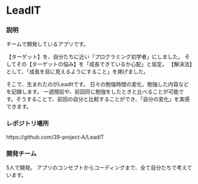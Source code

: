 # LeadIT


<h3>説明</h3>
チームで開発しているアプリです。

【ターゲット】を、自分たちに近い「プログラミング初学者」にしました。
そしてその【ターゲットの悩み】を「成長できているか心配」と仮定。
【解決法】として、「成長を目に見えるようにすること」を掲げました。

そこで、生まれたのがLeadItです。
日々の勉強時間の変化、勉強した内容などを記録します。
一週間前や、前回同じ勉強をしたときと比べることが可能です。そうすることで、前回の自分と比較することができ、「自分の変化」を実感できます。


<h3>レポジトリ場所</h3>
  https://github.com/39-project-A/LeadIT
  
<h3>開発チーム</h3>
5人で開発。
アプリのコンセプトからコーディングまで、全て自分たちで考えています。

